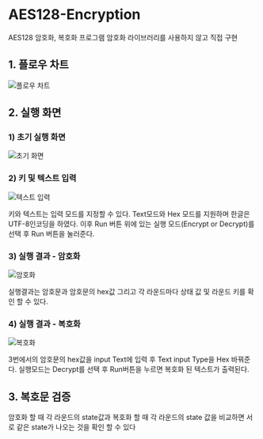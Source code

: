 # AES128-Encryption
AES128 암호화, 복호화 프로그램
암호화 라이브러리를 사용하지 않고 직접 구현

## 1. 플로우 차트
![플로우 차트](https://user-images.githubusercontent.com/58020519/106413712-255e4200-648e-11eb-82ea-376bd762e846.png)

## 2. 실행 화면
### 1) 초기 실행 화면
![초기 화면](https://user-images.githubusercontent.com/58020519/106417250-e5e82380-6496-11eb-99f2-3162fc11c91d.png)

### 2) 키 및 텍스트 입력
![텍스트 입력](https://user-images.githubusercontent.com/58020519/106417632-e7feb200-6497-11eb-918e-9518cd030bcd.png)

키와 텍스트는 입력 모드를 지정할 수 있다. Text모드와 Hex 모드를 지원하며 한글은 UTF-8인코딩을 하였다. 이후 Run 버튼 위에 있는 실행 모드(Encrypt or Decrypt)를 선택 후 Run 버튼을 눌러준다. 
### 3) 실행 결과 - 암호화
![암호화](https://user-images.githubusercontent.com/58020519/106417680-fa78eb80-6497-11eb-868b-0aeaa0b8c7c1.png)

실행결과는 암호문과 암호문의 hex값 그리고 각 라운드마다 상태 값 및 라운드 키를 확인 할 수 있다.
### 4) 실행 결과 - 복호화
![복호화](https://user-images.githubusercontent.com/58020519/106417713-0795da80-6498-11eb-904b-8eb22f09d5be.png)

3번에서의 암호문의 hex값을 input Text에 입력 후 Text input Type을 Hex 바꿔준다.
실행모드는 Decrypt를 선택 후 Run버튼을 누르면 복호화 된 텍스트가 출력된다.
## 3. 복호문 검증
암호화 할 때 각 라운드의 state값과 복호화 할 때 각 라운드의 state 값을 비교하면 서로 같은 state가 나오는 것을 확인 할 수 있다 
